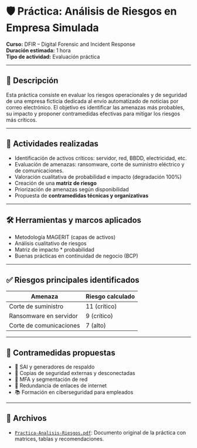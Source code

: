  
# 🛡️ Práctica: Análisis de Riesgos en Empresa Simulada
 
**Curso:** DFIR – Digital Forensic and Incident Response  
**Duración estimada:** 1 hora  
**Tipo de actividad:** Evaluación práctica

---

## 🎯 Descripción

Esta práctica consiste en evaluar los riesgos operacionales y de seguridad de una empresa ficticia dedicada al envío automatizado de noticias por correo electrónico. El objetivo es identificar las amenazas más probables, su impacto y proponer contramedidas efectivas para mitigar los riesgos más críticos.

---

## 🧠 Actividades realizadas

- Identificación de activos críticos: servidor, red, BBDD, electricidad, etc.
- Evaluación de amenazas: ransomware, corte de suministro eléctrico y de comunicaciones.
- Valoración cualitativa de probabilidad e impacto (degradación 100%)
- Creación de una **matriz de riesgo**
- Priorización de amenazas según disponibilidad
- Propuesta de **contramedidas técnicas y organizativas**

---

## 🛠️ Herramientas y marcos aplicados

- Metodología MAGERIT (capas de activos)
- Análisis cualitativo de riesgos
- Matriz de impacto * probabilidad
- Buenas prácticas en continuidad de negocio (BCP)

---

## ✅ Riesgos principales identificados

| Amenaza                   | Riesgo calculado |
|---------------------------|------------------|
| Corte de suministro       | 11 (crítico)      |
| Ransomware en servidor    | 9 (crítico)       |
| Corte de comunicaciones   | 7 (alto)          |

---

## 🔐 Contramedidas propuestas

- 🔋 SAI y generadores de respaldo
- 🔄 Copias de seguridad externas y desconectadas
- 🔐 MFA y segmentación de red
- 📡 Redundancia de enlaces de internet
- 📚 Formación en ciberseguridad para empleados

---

## 📁 Archivos

- [`Practica-Analisis-Riesgos.pdf`](./Practica-Analisis-Riesgos.pdf): Documento original de la práctica con matrices, tablas y recomendaciones.



